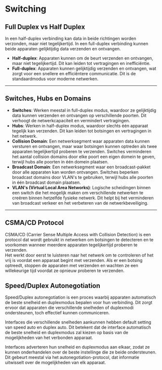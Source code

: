 # Switching 

## Full Duplex vs Half Duplex

In een half-duplex verbinding kan data in beide richtingen worden verzonden, maar niet tegelijkertijd. In een full-duplex verbinding kunnen beide apparaten gelijktijdig data verzenden en ontvangen.

- **Half-duplex**: Apparaten kunnen om de beurt verzenden en ontvangen, maar niet tegelijkertijd. Dit kan leiden tot vertragingen en inefficiëntie.
- **Full-duplex**: Apparaten kunnen gelijktijdig verzenden en ontvangen, wat zorgt voor een snellere en efficiëntere communicatie. Dit is de standaardmodus voor moderne netwerken.

---

## Switches, Hubs en Domains

- **Switches**: Werken meestal in full-duplex modus, waardoor ze gelijktijdig data kunnen verzenden en ontvangen op verschillende poorten. Dit verhoogt de netwerkcapaciteit en vermindert vertragingen.
- **Hubs**: Werken in half-duplex modus, waardoor slechts één apparaat tegelijk kan verzenden. Dit kan leiden tot botsingen en vertragingen in het netwerk.
- **Collision Domain**: Een netwerksegment waar apparaten data kunnen versturen en ontvangen, maar waar botsingen kunnen optreden als twee apparaten tegelijkertijd proberen te verzenden. Switches verminderen het aantal collision domains door elke poort een eigen domein te geven, terwijl hubs alle poorten in één domein plaatsen.
- **Broadcast Domain**: Een netwerksegment waar een broadcast-pakket door alle apparaten kan worden ontvangen. Switches beperken broadcast domains door VLAN's te gebruiken, terwijl hubs alle poorten in één broadcast domain plaatsen.
- **VLAN's (Virtual Local Area Networks)**: Logische scheidingen binnen een switch die het mogelijk maken om verschillende netwerken te creëren binnen hetzelfde fysieke netwerk. Dit helpt bij het verminderen van broadcast verkeer en het verbeteren van de netwerkbeveiliging.

---

## CSMA/CD Protocol

CSMA/CD (Carrier Sense Multiple Access with Collision Detection) is een protocol dat wordt gebruikt in netwerken om botsingen te detecteren en te voorkomen wanneer meerdere apparaten tegelijkertijd proberen te verzenden.  
Het werkt door eerst te luisteren naar het netwerk om te controleren of het vrij is voordat een apparaat begint met verzenden. Als er een botsing optreedt, stoppen de apparaten met verzenden en wachten ze een willekeurige tijd voordat ze opnieuw proberen te verzenden.



## Speed/Duplex Autonegotiation

Speed/Duplex autonegotiation is een proces waarbij apparaten automatisch de beste snelheid en duplexmodus bepalen voor hun verbinding. Dit zorgt ervoor dat apparaten die verschillende snelheden of duplexmodi ondersteunen, toch effectief kunnen communiceren.

Interfaces die verschillende snelheden aankunnen hebben default setting van speed auto en duplex auto. Dit betekent dat de interface automatisch de beste snelheid en duplexmodus zal kiezen op basis van de mogelijkheden van het verbonden apparaat.

Interfaces adverteren hun snelheid en duplexmodus aan elkaar, zodat ze kunnen onderhandelen over de beste instellinge die ze beide ondersteunen. Dit gebeurt meestal via het autonegotiation-protocol, dat informatie uitwisselt over de mogelijkheden van elk apparaat.

